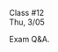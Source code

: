 <div class="lecture2">

<div class="column_date">
<p markdown="block">

Class #12 <br>
Thu, 3/05

</p>
</div>
<div class="column_materials">
<p markdown="block">

Exam Q&A. 

</p>
</div>

<div class="column_assign">
<p markdown="block">



</p>
</div>

</div>
